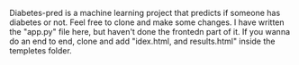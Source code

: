  Diabetes-pred is a machine learning project that predicts if someone has diabetes or not. Feel free to clone and make some changes.
I have written the "app.py" file here, but haven't done the frontedn part of it. 
If you wanna do an end  to end, clone and add "idex.html, and results.html" inside the templetes folder. 
